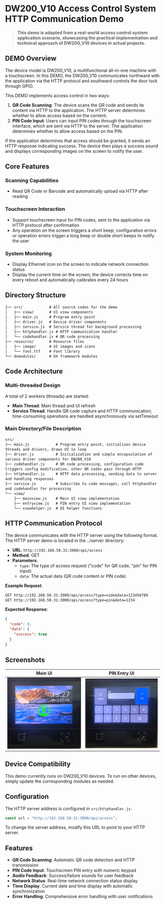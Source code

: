 # **DW200_V10 Access Control System HTTP Communication Demo**

> **This demo is adapted from a real-world access control system application scenario, showcasing the practical implementation and technical approach of DW200_V10 devices in actual projects.**

## **DEMO Overview**

The device model is DW200_V10, a multifunctional all-in-one machine with a touchscreen.
In this DEMO, the DW200_V10 communicates northward with the application via the HTTP protocol and southward controls the door lock through GPIO.

This DEMO implements access control in two ways:

1. **QR Code Scanning**: The device scans the QR code and sends its content via HTTP to the application. The HTTP server determines whether to allow access based on the content.
2. **PIN Code Input**: Users can input PIN codes through the touchscreen interface, which are sent via HTTP to the server. The application determines whether to allow access based on the PIN.

If the application determines that access should be granted, it sends an HTTP response indicating success. The device then plays a success sound and displays corresponding images on the screen to notify the user.

## **Core Features**

### **Scanning Capabilities**

- Read QR Code or Barcode and automatically upload via HTTP after reading

### **Touchscreen Interaction**

- Support touchscreen input for PIN codes, sent to the application via HTTP protocol after confirmation
- Any operation on the screen triggers a short beep; configuration errors or operation errors trigger a long beep or double short beeps to notify the user

### **System Monitoring**

- Display Ethernet icon on the screen to indicate network connection status
- Display the current time on the screen; the device corrects time on every reboot and automatically calibrates every 24 hours

## **Directory Structure**

```
├── src/            # All source codes for the demo
│   ├── view/       # UI view components
│   ├── main.js     # Program entry point
│   ├── driver.js   # Device driver components
│   ├── service.js  # Service thread for background processing
│   ├── httphandler.js # HTTP communication handler
│   └── codehandler.js # QR code processing
├── resource/       # Resource files
│   ├── image/      # UI images and icons
│   └── font.ttf    # Font library
└── dxmodules/      # DX framework modules
```

## **Code Architecture**

### **Multi-threaded Design**

A total of 2 workers (threads) are started:

- **Main Thread**: Main thread and UI refresh
- **Service Thread**: Handle QR code capture and HTTP communication; time-consuming operations are handled asynchronously via setTimeout

### **Main Directory/File Description**

```
src/
├── main.js            # Program entry point, initializes device threads and drivers, draws UI in loop
├── driver.js          # Initialization and simple encapsulation of various driver components for DW200_V10
├── codehandler.js     # QR code processing, configuration code triggers config modification, other QR codes pass through HTTP
├── httphandler.js     # HTTP data processing, sending data to server and handling responses
├── service.js         # Subscribe to code messages, call httphandler and codehandler for processing
└── view/
    ├── mainview.js    # Main UI view implementation
    ├── entryview.js   # PIN entry UI view implementation
    └── viewhelper.js  # UI helper functions
```

## **HTTP Communication Protocol**

The device communicates with the HTTP server using the following format. The HTTP server demo is located in the ../server directory:

- **URL**: `http://192.168.50.31:3000/api/access`
- **Method**: GET
- **Parameters**:
  - `type`: The type of access request ("code" for QR code, "pin" for PIN input)
  - `data`: The actual data (QR code content or PIN code)

**Example Request**:

```
GET http://192.168.50.31:3000/api/access?type=code&data=123456789
GET http://192.168.50.31:3000/api/access?type=pin&data=1234
```

**Expected Response**:

```json
{
  "code": 0,
  "data": {
    "success": true
  }
}
```

## **Screenshots**

| Main UI                               | PIN Entry UI                                    |
| ------------------------------------- | ----------------------------------------------- |
| ![Main UI](screenshot1.png "Main UI") | ![PIN Entry UI](screenshot2.png "PIN Entry UI") |

## **Device Compatibility**

This demo currently runs on DW200_V10 devices. To run on other devices, simply update the corresponding modules as needed.

## **Configuration**

The HTTP server address is configured in `src/httphandler.js`:

```javascript
const url = "http://192.168.50.31:3000/api/access";
```

To change the server address, modify this URL to point to your HTTP server.

## **Features**

- **QR Code Scanning**: Automatic QR code detection and HTTP transmission
- **PIN Code Input**: Touchscreen PIN entry with numeric keypad
- **Audio Feedback**: Success/failure sounds for user feedback
- **Network Status**: Real-time network connection status display
- **Time Display**: Current date and time display with automatic synchronization
- **Error Handling**: Comprehensive error handling with user notifications
